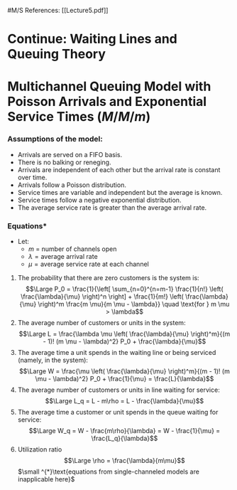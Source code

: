 #M/S  References: [[Lecture5.pdf]]
# Continue: Waiting Lines and Queuing Theory
# Multichannel Queuing Model with Poisson Arrivals and Exponential Service Times $(M/M/m)$
### Assumptions of the model:
* Arrivals are served on a FIFO basis. 
* There is no balking or reneging.
* Arrivals are independent of each other but the arrival rate is constant over time.
* Arrivals follow a Poisson distribution.
* Service times are variable and independent but the average is known.
* Service times follow a negative exponential distribution.
* The average service rate is greater than the average arrival rate.
### Equations*
* Let:
	* $m\ =\ \text{number of channels open}$
	* $\lambda = \text{average arrival rate}$
	* $\mu = \text{average service rate at each channel}$

1. $\text{The probability that there are zero customers is the system is:}$$$\Large P_0 = \frac{1}{\left[ \sum_{n=0}^{n=m-1} \frac{1}{n!} \left( \frac{\lambda}{\mu} \right)^n \right] + \frac{1}{m!} \left( \frac{\lambda}{\mu} \right)^m \frac{m \mu}{m \mu - \lambda}} \quad \text{for } m \mu > \lambda$$
2. $\text{The average number of customers or units in the system:}$
$$\Large L = \frac{\lambda \mu \left( \frac{\lambda}{\mu} \right)^m}{(m - 1)! (m \mu - \lambda)^2} P_0 + \frac{\lambda}{\mu}$$
3. $\text{The average time a unit spends in the waiting line or being serviced (namely, in the system):}$
$$\Large W = \frac{\mu \left( \frac{\lambda}{\mu} \right)^m}{(m - 1)! (m \mu - \lambda)^2} P_0 + \frac{1}{\mu} = \frac{L}{\lambda}$$
4. $\text{The average number of customers or units in line waiting for service}$:
$$\Large L_q = L - m\rho = L - \frac{\lambda}{\mu}$$
5. $\text{The average time a customer or unit spends in the queue waiting for service:}$
$$\Large W_q = W - \frac{m\rho}{\lambda} = W - \frac{1}{\mu} = \frac{L_q}{\lambda}$$
6. $\text{Utilization ratio}$
$$\Large \rho = \frac{\lambda}{m\mu}$$
$\small ^{*}\text{equations from single-channeled models are inapplicable here}$
